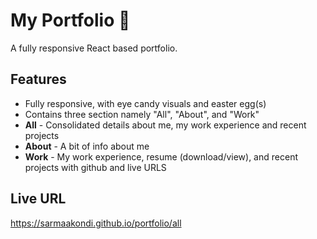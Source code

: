 # My Portfolio 🥳


A fully responsive React based portfolio.


## Features

- Fully responsive, with eye candy visuals and easter egg(s)
- Contains three section namely "All", "About", and "Work"
- **All** - Consolidated details about me, my work experience and recent projects
- **About** - A bit of info about me
- **Work** - My work experience, resume (download/view), and recent projects with github and live URLS


## Live URL

https://sarmaakondi.github.io/portfolio/all
